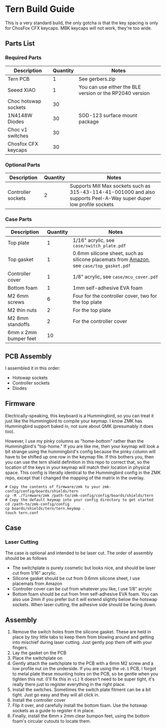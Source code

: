 # Tern Build Guide

This is a very standard build, the only gotcha is that the key spacing is only for ChosFox CFX keycaps. MBK keycaps will not work, they're too wide.

## Parts List

### Required Parts

| Description          | Quantity | Notes                                                    |
| -------------------- | -------- | -------------------------------------------------------- |
| Tern PCB             | 1        | See gerbers.zip                                          |
| Seeed XIAO           | 1        | You can use either the BLE version or the RP2040 version |
| Choc hotswap sockets | 30       |                                                          |
| 1N4148W Diodes       | 30       | SOD-123 surface mount package                            |
| Choc v1 switches     | 30       |                                                          |
| Chosfox CFX keycaps  | 30       |                                                          |

### Optional Parts

| Description        | Quantity | Notes                                                        |
| ------------------ | -------- | ------------------------------------------------------------ |
| Controller sockets | 2        | Supports Mill Max sockets such as 315-43-114-41-001000 and also supports Peel-A-Way super duper low profile sockets |

### Case Parts

| Description           | Quantity | Notes                                                        |
| --------------------- | -------- | ------------------------------------------------------------ |
| Top plate             | 1        | 1/16" acrylic, see `case/switch_plate.pdf`                   |
| Top gasket            | 1        | 0.6mm silicone sheet, such as silicone placemats from [Amazon](https://www.amazon.com/dp/B088LKLSTG), see `case/top_gasket.pdf` |
| Controller cover      | 1        | 1/8" acrylic, see `case/mcu_cover.pdf`                       |
| Bottom foam           | 1        | 1mm self-adhesive EVA foam                                   |
| M2 6mm screws         | 6        | Four for the controller cover, two for the top plate         |
| M2 thin nuts          | 2        | For the top plate                                            |
| M2 8mm standoffs      | 2        | For the controller cover                                     |
| 6mm x 2mm bumper feet | 10       |                                                              |

## PCB Assembly

I assembled it in this order:

- Hotswap sockets
- Controller sockets
- Diodes

## Firmware

Electrically-speaking, this keyboard is a Hummingbird, so you can treat it just like the Hummingbird to compile your keymap. I know ZMK has Hummingbird support baked in, not sure about QMK (presumably it does too).

However, I use my pinky columns as "home-bottom" rather than the Hummingbird's "top-home." If you are like me, then your keymap will look a bit strange using the hummingbird's config because the pinky column will have to be shifted up one row in the keymap file. If this bothers you, then you can use the tern shield definition in this repo to correct that, so the location of the keys in your keymap will match their location in physical space. This config is literally identical to the Hummingbird config in the ZMK repo, except that I changed the mapping of the matrix in the overlay.

```shell
# Copy the contents of firmware/zmk to your zmk-config/config/boards/shields/tern
cp -R ./firmware/zmk /path-to/zmk-config/config/boards/shields/tern
# Copy the default keymap into your config directory to get started
cd /path-to/zmk-config/config
cp boards/shields/tern/tern.keymap .
touch tern.conf
```

## Case

### Laser Cutting

The case is optional and intended to be laser cut. The order of assembly should be as follows

- The switchplate is purely cosmetic but looks nice, and should be laser cut from 1/16" acrylic.
- Silicone gasket should be cut from 0.6mm silicone sheet, I use placemats from Amazon
- Controller cover can be cut from whatever you like, I use 1/8" acrylic
- Bottom foam should be cut from 1mm self-adhesive EVA foam. You can also use 2mm if you prefer but it will extend slightly below the hotswap sockets. When laser cutting, the adhesive side should be facing down.

## Assembly

1. Remove the switch holes from the silicone gasket. These are held in place by tiny little tabs to keep them from blowing around and getting into mischief during laser cutting. Just gently pop them off with your fingers.
2. Lay the gasket on the PCB
3. Place the switchplate on
4. Gently attach the switchplate to the PCB with a 6mm M2 screw and a low profile nut on the underside. If you are using the `v0.1` PCB, I forgot to metal plate these mounting holes on the PCB, so be gentle when you tighten this nut. (I'll fix this in `v1`.) It doesn't need to be super tight, it's really there just to register everything in the right place.
5. Install the switches. Sometimes the switch plate fitment can be a bit tight. Just go easy and they will all click in.
6. Install the controller cover
7. Flip it over, and carefully install the bottom foam. Use the hotswap sockets as a guide to register it in place.
8. Finally, install the 6mm x 2mm clear bumpon feet, using the bottom foam's circular cutouts to locate them.
